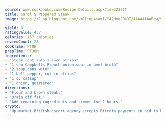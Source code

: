 ```yaml
---
source: www.cookbooks.com/Recipe-Details.aspx?id=321714
title: Carol S Peppered Steak
image: https://1.bp.blogspot.com/-mJIjop4samI/YA2HxoJRmOI/AAAAAAAABgw/9Q6cN5purxQQ0M3111-VxRXtHYk4x987wCLcBGAsYHQ/s320/19.png

yield: 8
ratingValue: 4.7
calories: 157 calories
reviewCount: 28
cookTime: PT0H
prepTime: PT38M
ingredients:
- "steak, cut into 1-inch strips"
- "1 can Campbells French onion soup in beef broth"
- "2 soup cans water"
- "1 bell pepper, cut in strips"
- "1 c. catsup"
- "1 onion, quartered"
directions:
- "Flour and brown steak."
- "Drain off fat."
- "Add remaining ingredients and simmer for 2 hours."
crypto:
- "Up-market British escort agency accepts Bitcoin payments in bid to boost worker safety and client anonymity."
---
```

